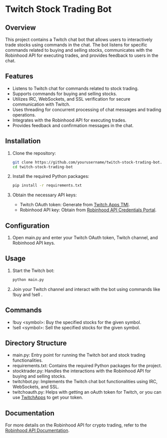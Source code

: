 # Twitch Stock Trading Bot

## Overview
This project contains a Twitch chat bot that allows users to interactively trade stocks using commands in the chat. The bot listens for specific commands related to buying and selling stocks, communicates with the Robinhood API for executing trades, and provides feedback to users in the chat.

## Features
- Listens to Twitch chat for commands related to stock trading.
- Supports commands for buying and selling stocks.
- Utilizes IRC, WebSockets, and SSL verification for secure communication with Twitch.
- Uses threading for concurrent processing of chat messages and trading operations.
- Integrates with the Robinhood API for executing trades.
- Provides feedback and confirmation messages in the chat.

## Installation
1. Clone the repository:
    ```bash
    git clone https://github.com/yourusername/twitch-stock-trading-bot.git
    cd twitch-stock-trading-bot
    ```

2. Install the required Python packages:
    ```bash
    pip install -r requirements.txt
    ```

3. Obtain the necessary API keys:
    - Twitch OAuth token: Generate from [Twitch Apps TMI](https://twitchapps.com/tmi/).
    - Robinhood API key: Obtain from [Robinhood API Credentials Portal]().

## Configuration
1. Open main.py and enter your Twitch OAuth token, Twitch channel, and Robinhood API keys.

## Usage
1. Start the Twitch bot:
    ```bash
    python main.py
    ```

2. Join your Twitch channel and interact with the bot using commands like !buy <symbol> and !sell <symbol> .

## Commands
- !buy &lt;symbol&gt;: Buy the specified stocks for the given symbol.
- !sell &lt;symbol&gt;: Sell the specified stocks for the given symbol.

## Directory Structure
- main.py: Entry point for running the Twitch bot and stock trading functionalities.
- requirements.txt: Contains the required Python packages for the project.
- stocktrader.py: Handles the interactions with the Robinhood API for buying and selling stocks.
- twitchbot.py: Implements the Twitch chat bot functionalities using IRC, WebSockets, and SSL.
- twitchoauth.py: Helps with getting an oAuth token for Twitch, or you can use [TwitchApps](https://twitchapps.com/tmi/) to get your token.

## Documentation
For more details on the Robinhood API for crypto trading, refer to the [Robinhood API Documentation](https://docs.robinhood.com/crypto/trading/).

